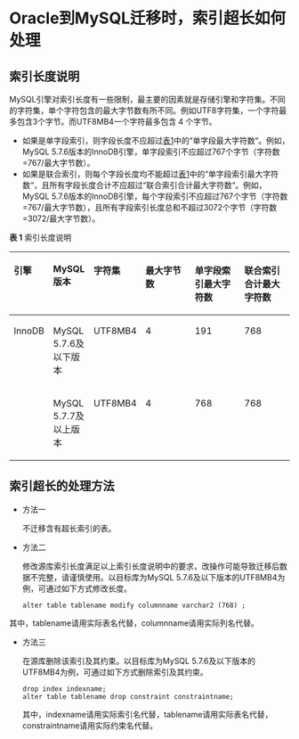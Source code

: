 # Oracle到MySQL迁移时，索引超长如何处理<a name="drs_04_0022"></a>

## 索引长度说明<a name="section131623398475"></a>

MySQL引擎对索引长度有一些限制，最主要的因素就是存储引擎和字符集。不同的字符集，单个字符包含的最大字节数有所不同。例如UTF8字符集，一个字符最多包含3个字节。而UTF8MB4一个字符最多包含 4 个字节。

-   如果是单字段索引，则字段长度不应超过[表1](#table149825104820)中的“单字段最大字符数“。例如，MySQL 5.7.6版本的InnoDB引擎，单字段索引不应超过767个字节（字符数=767/最大字节数）。
-   如果是联合索引，则每个字段长度均不能超过[表1](#table149825104820)中的“单字段索引最大字符数“，且所有字段长度合计不应超过“联合索引合计最大字符数“。例如，MySQL 5.7.6版本的InnoDB引擎，每个字段索引不应超过767个字节（字符数=767/最大字节数），且所有字段索引长度总和不超过3072个字节（字符数=3072/最大字节数）。

**表 1**  索引长度说明

<a name="table149825104820"></a>
<table><thead align="left"><tr id="row74902564816"><th class="cellrowborder" valign="top" width="13.167366526694662%" id="mcps1.2.7.1.1"><p id="p174992516484"><a name="p174992516484"></a><a name="p174992516484"></a>引擎</p>
</th>
<th class="cellrowborder" valign="top" width="12.847430513897221%" id="mcps1.2.7.1.2"><p id="p250825154820"><a name="p250825154820"></a><a name="p250825154820"></a>MySQL版本</p>
</th>
<th class="cellrowborder" valign="top" width="18.49630073985203%" id="mcps1.2.7.1.3"><p id="p450182513489"><a name="p450182513489"></a><a name="p450182513489"></a>字符集</p>
</th>
<th class="cellrowborder" valign="top" width="18.58628274345131%" id="mcps1.2.7.1.4"><p id="p1250142520482"><a name="p1250142520482"></a><a name="p1250142520482"></a>最大字节数</p>
</th>
<th class="cellrowborder" valign="top" width="18.406318736252754%" id="mcps1.2.7.1.5"><p id="p2501825164818"><a name="p2501825164818"></a><a name="p2501825164818"></a>单字段索引最大字符数</p>
</th>
<th class="cellrowborder" valign="top" width="18.49630073985203%" id="mcps1.2.7.1.6"><p id="p250102504818"><a name="p250102504818"></a><a name="p250102504818"></a>联合索引合计最大字符数</p>
</th>
</tr>
</thead>
<tbody><tr id="row7511252480"><td class="cellrowborder" rowspan="2" valign="top" width="13.167366526694662%" headers="mcps1.2.7.1.1 "><p id="p15062544819"><a name="p15062544819"></a><a name="p15062544819"></a>InnoDB</p>
<p id="p165011254489"><a name="p165011254489"></a><a name="p165011254489"></a></p>
<p id="p17504251488"><a name="p17504251488"></a><a name="p17504251488"></a></p>
<p id="p1050152516486"><a name="p1050152516486"></a><a name="p1050152516486"></a></p>
</td>
<td class="cellrowborder" valign="top" width="12.847430513897221%" headers="mcps1.2.7.1.2 "><p id="p1250142519489"><a name="p1250142519489"></a><a name="p1250142519489"></a>MySQL 5.7.6及以下版本</p>
</td>
<td class="cellrowborder" valign="top" width="18.49630073985203%" headers="mcps1.2.7.1.3 "><p id="p55116253485"><a name="p55116253485"></a><a name="p55116253485"></a>UTF8MB4</p>
</td>
<td class="cellrowborder" valign="top" width="18.58628274345131%" headers="mcps1.2.7.1.4 "><p id="p25152564811"><a name="p25152564811"></a><a name="p25152564811"></a>4</p>
</td>
<td class="cellrowborder" valign="top" width="18.406318736252754%" headers="mcps1.2.7.1.5 "><p id="p15162514485"><a name="p15162514485"></a><a name="p15162514485"></a>191</p>
</td>
<td class="cellrowborder" valign="top" width="18.49630073985203%" headers="mcps1.2.7.1.6 "><p id="p15511525184811"><a name="p15511525184811"></a><a name="p15511525184811"></a>768</p>
</td>
</tr>
<tr id="row19522255486"><td class="cellrowborder" valign="top" headers="mcps1.2.7.1.1 "><p id="p195142511482"><a name="p195142511482"></a><a name="p195142511482"></a>MySQL 5.7.7及以上版本</p>
</td>
<td class="cellrowborder" valign="top" headers="mcps1.2.7.1.2 "><p id="p145215255483"><a name="p145215255483"></a><a name="p145215255483"></a>UTF8MB4</p>
</td>
<td class="cellrowborder" valign="top" headers="mcps1.2.7.1.3 "><p id="p7521925154810"><a name="p7521925154810"></a><a name="p7521925154810"></a>4</p>
</td>
<td class="cellrowborder" valign="top" headers="mcps1.2.7.1.4 "><p id="p7521025124815"><a name="p7521025124815"></a><a name="p7521025124815"></a>768</p>
</td>
<td class="cellrowborder" valign="top" headers="mcps1.2.7.1.5 "><p id="p252132534817"><a name="p252132534817"></a><a name="p252132534817"></a>768</p>
</td>
</tr>
</tbody>
</table>

## 索引超长的处理方法<a name="section316165824716"></a>

-   方法一

    不迁移含有超长索引的表。


-   方法二

    修改源库索引长度满足以上索引长度说明中的要求，改操作可能导致迁移后数据不完整，请谨慎使用。以目标库为MySQL 5.7.6及以下版本的UTF8MB4为例，可通过如下方式修改长度。

    ```
    alter table tablename modify columnname varchar2 (768) ;
    ```


其中，tablename请用实际表名代替，columnname请用实际列名代替。

-   方法三

    在源库删除该索引及其约束。以目标库为MySQL 5.7.6及以下版本的UTF8MB4为例，可通过如下方式删除索引及其约束。

    ```
    drop index indexname;
    alter table tablename drop constraint constraintname;
    ```

    其中，indexname请用实际索引名代替，tablename请用实际表名代替，constraintname请用实际约束名代替。


